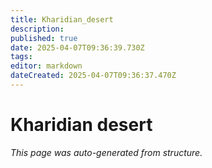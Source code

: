 ```yaml
---
title: Kharidian_desert
description: 
published: true
date: 2025-04-07T09:36:39.730Z
tags: 
editor: markdown
dateCreated: 2025-04-07T09:36:37.470Z
---
```


# Kharidian desert

*This page was auto-generated from structure.*
